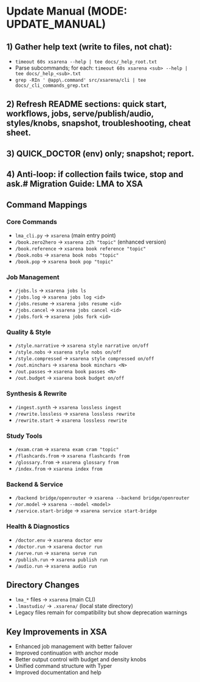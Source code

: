 # Update Manual (MODE: UPDATE_MANUAL)

## 1) Gather help text (write to files, not chat):
- `timeout 60s xsarena --help | tee docs/_help_root.txt`
- Parse subcommands; for each:
  `timeout 60s xsarena <sub> --help | tee docs/_help_<sub>.txt`
- `grep -RIn ' @app\.command' src/xsarena/cli | tee docs/_cli_commands_grep.txt`

## 2) Refresh README sections: quick start, workflows, jobs, serve/publish/audio, styles/knobs, snapshot, troubleshooting, cheat sheet.

## 3) QUICK_DOCTOR (env) only; snapshot; report.

## 4) Anti-loop: if collection fails twice, stop and ask.# Migration Guide: LMA to XSA

## Command Mappings

### Core Commands
- `lma_cli.py` → `xsarena` (main entry point)
- `/book.zero2hero` → `xsarena z2h "topic"` (enhanced version)
- `/book.reference` → `xsarena book reference "topic"`
- `/book.nobs` → `xsarena book nobs "topic"`
- `/book.pop` → `xsarena book pop "topic"`

### Job Management
- `/jobs.ls` → `xsarena jobs ls`
- `/jobs.log` → `xsarena jobs log <id>`
- `/jobs.resume` → `xsarena jobs resume <id>`
- `/jobs.cancel` → `xsarena jobs cancel <id>`
- `/jobs.fork` → `xsarena jobs fork <id>`

### Quality & Style
- `/style.narrative` → `xsarena style narrative on/off`
- `/style.nobs` → `xsarena style nobs on/off`
- `/style.compressed` → `xsarena style compressed on/off`
- `/out.minchars` → `xsarena book minchars <N>`
- `/out.passes` → `xsarena book passes <N>`
- `/out.budget` → `xsarena book budget on/off`

### Synthesis & Rewrite
- `/ingest.synth` → `xsarena lossless ingest`
- `/rewrite.lossless` → `xsarena lossless rewrite`
- `/rewrite.start` → `xsarena lossless rewrite`

### Study Tools
- `/exam.cram` → `xsarena exam cram "topic"`
- `/flashcards.from` → `xsarena flashcards from`
- `/glossary.from` → `xsarena glossary from`
- `/index.from` → `xsarena index from`

### Backend & Service
- `/backend bridge/openrouter` → `xsarena --backend bridge/openrouter`
- `/or.model` → `xsarena --model <model>`
- `/service.start-bridge` → `xsarena service start-bridge`

### Health & Diagnostics
- `/doctor.env` → `xsarena doctor env`
- `/doctor.run` → `xsarena doctor run`
- `/serve.run` → `xsarena serve run`
- `/publish.run` → `xsarena publish run`
- `/audio.run` → `xsarena audio run`

## Directory Changes
- `lma_*` files → `xsarena` (main CLI)
- `.lmastudio/` → `.xsarena/` (local state directory)
- Legacy files remain for compatibility but show deprecation warnings

## Key Improvements in XSA
- Enhanced job management with better failover
- Improved continuation with anchor mode
- Better output control with budget and density knobs
- Unified command structure with Typer
- Improved documentation and help
